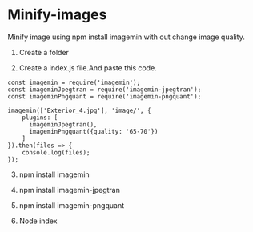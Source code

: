 # Minify-images
Minify image using npm install imagemin with out change image quality. 

 1. Create a folder 
 
 2. Create a index.js file.And paste this code.
 
```
const imagemin = require('imagemin');
const imageminJpegtran = require('imagemin-jpegtran');
const imageminPngquant = require('imagemin-pngquant');
 
imagemin(['Exterior_4.jpg'], 'image/', {
    plugins: [
      imageminJpegtran(),
      imageminPngquant({quality: '65-70'})
    ]
}).then(files => {
    console.log(files);
});
```
 3. npm install imagemin
 
 4. npm install imagemin-jpegtran
 
 5. npm install imagemin-pngquant
 
 6. Node index

